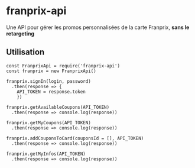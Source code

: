 # franprix-api
Une API pour gérer les promos personnalisées de la carte Franprix, **sans le retargeting**

## Utilisation

```
const FranprixApi = require('franprix-api')
const franprix = new FranprixApi()

franprix.signIn(login, password)
  .then(response => {
    API_TOKEN = response.token
    })

franprix.getAvailableCoupons(API_TOKEN)
  .then(response => console.log(response))
  
franprix.getMyCoupons(API_TOKEN)
  .then(response => console.log(response))

franprix.addCouponsToCard(couponsId = [], API_TOKEN)
  .then(response => console.log(response))

franprix.getMyInfos(API_TOKEN)
  .then(response => console.log(response))
```

